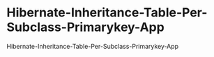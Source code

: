 # Hibernate-Inheritance-Table-Per-Subclass-Primarykey-App
 Hibernate-Inheritance-Table-Per-Subclass-Primarykey-App
